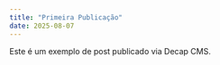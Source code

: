 ```yaml
---
title: "Primeira Publicação"
date: 2025-08-07
---
```


Este é um exemplo de post publicado via Decap CMS.
